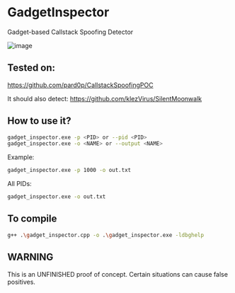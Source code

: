 # GadgetInspector

Gadget-based Callstack Spoofing Detector

![image](https://github.com/pard0p/GadgetInspector/assets/79936108/678cc7d1-15ff-42c6-a911-fccba1d10b44)

## Tested on:
https://github.com/pard0p/CallstackSpoofingPOC

It should also detect:
https://github.com/klezVirus/SilentMoonwalk

## How to use it?

```bash
gadget_inspector.exe -p <PID> or --pid <PID>
gadget_inspector.exe -o <NAME> or --output <NAME>
```

Example:
```bash
gadget_inspector.exe -p 1000 -o out.txt
```

All PIDs: 
```bash
gadget_inspector.exe -o out.txt
```

## To compile
```bash
g++ .\gadget_inspector.cpp -o .\gadget_inspector.exe -ldbghelp
```

## WARNING
This is an UNFINISHED proof of concept. Certain situations can cause false positives.
